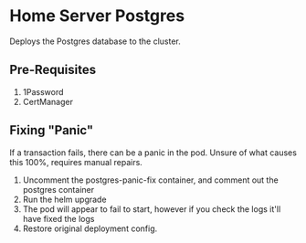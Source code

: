 # Home Server Postgres

Deploys the Postgres database to the cluster.

## Pre-Requisites

1. 1Password
2. CertManager

## Fixing "Panic"

If a transaction fails, there can be a panic in the pod. Unsure of what causes this 100%, requires manual repairs.

1. Uncomment the postgres-panic-fix container, and comment out the postgres container
2. Run the helm upgrade
3. The pod will appear to fail to start, however if you check the logs it'll have fixed the logs
4. Restore original deployment config.